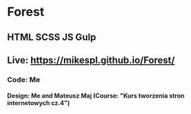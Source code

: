 # Forest
## HTML SCSS JS Gulp
## Live: https://mikespl.github.io/Forest/
### Code: Me
#### Design: Me and Mateusz Maj (Course: "Kurs tworzenia stron internetowych cz.4")
